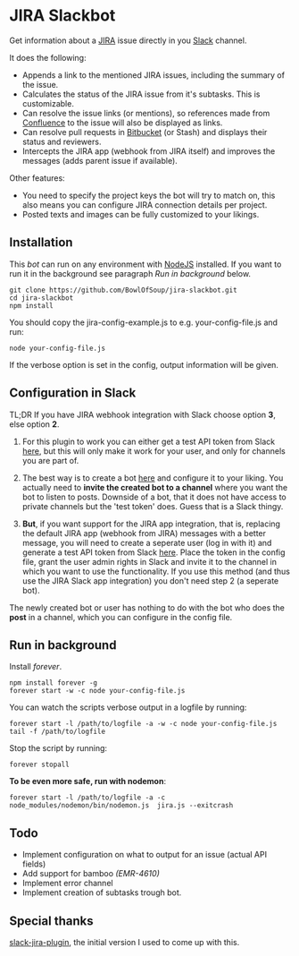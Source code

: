 # JIRA Slackbot

Get information about a [JIRA](https://www.atlassian.com/software/jira) issue directly in you [Slack](http://slack.com) channel.

It does the following:

- Appends a link to the mentioned JIRA issues, including the summary of the issue.
- Calculates the status of the JIRA issue from it's subtasks. This is customizable.
- Can resolve the issue links (or mentions), so references made from [Confluence](https://www.atlassian.com/software/confluence) to the issue will also be displayed as links. 
- Can resolve pull requests in [Bitbucket](https://www.atlassian.com/software/bitbucket) (or Stash) and displays their status and reviewers.
- Intercepts the JIRA app (webhook from JIRA itself) and improves the messages (adds parent issue if available).

Other features:

- You need to specify the project keys the bot will try to match on, this also means you can configure JIRA connection details per project.
- Posted texts and images can be fully customized to your likings.

## Installation

This *bot* can run on any environment with [NodeJS](https://nodejs.org) installed. 
If you want to run it in the background see paragraph _Run in background_ below.

```
git clone https://github.com/BowlOfSoup/jira-slackbot.git
cd jira-slackbot
npm install
```

You should copy the jira-config-example.js to e.g. your-config-file.js and run:

    node your-config-file.js

If the verbose option is set in the config, output information will be given.

## Configuration in Slack
TL;DR If you have JIRA webhook integration with Slack choose option **3**, else option **2**.

1. For this plugin to work you can either get a test API token from Slack [here](https://api.slack.com/docs/oauth-test-tokens),
but this will only make it work for your user, and only for channels you are part of.

2. The best way is to create a bot [here](https://medicoredevelopment.slack.com/apps/A0F7YS25R-bots) and configure it to your liking.
You actually need to **invite the created bot to a channel** where you want the bot to listen to posts. 
Downside of a bot, that it does not have access to private channels but the 'test token' does. Guess that is a Slack thingy.

3. **But**, if you want support for the JIRA app integration, that is, replacing the default JIRA app (webhook from JIRA) messages with a better message, 
you will need to create a seperate user (log in with it) and generate a test API token from Slack [here](https://api.slack.com/docs/oauth-test-tokens). Place the token in the config file, grant the user admin rights in Slack and invite it to the channel in which you want to use the functionality.
If you use this method (and thus use the JIRA Slack app integration) you don't need step 2 (a seperate bot).

The newly created bot or user has nothing to do with the bot who does the **post** in a channel, which you can configure in the config file.

## Run in background
Install _forever_.

    npm install forever -g
    forever start -w -c node your-config-file.js

You can watch the scripts verbose output in a logfile by running:

    forever start -l /path/to/logfile -a -w -c node your-config-file.js
    tail -f /path/to/logfile

Stop the script by running:

    forever stopall

**To be even more safe, run with nodemon**:

    forever start -l /path/to/logfile -a -c node_modules/nodemon/bin/nodemon.js  jira.js --exitcrash

## Todo

- Implement configuration on what to output for an issue (actual API fields)
- Add support for bamboo _(EMR-4610)_
- Implement error channel
- Implement creation of subtasks trough bot.

## Special thanks

[slack-jira-plugin](https://github.com/gsingers/slack-jira-plugin), the initial version I used to come up with this.
